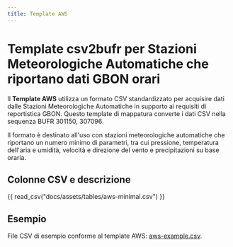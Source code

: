 ```yaml
---
title: Template AWS
---
```


# Template csv2bufr per Stazioni Meteorologiche Automatiche che riportano dati GBON orari

Il **Template AWS** utilizza un formato CSV standardizzato per acquisire dati dalle Stazioni Meteorologiche Automatiche in supporto ai requisiti di reportistica GBON. Questo template di mappatura converte i dati CSV nella sequenza BUFR 301150, 307096.

Il formato è destinato all'uso con stazioni meteorologiche automatiche che riportano un numero minimo di parametri, tra cui pressione, temperatura dell'aria e umidità, velocità e direzione del vento e precipitazioni su base oraria.

## Colonne CSV e descrizione

{{ read_csv("docs/assets/tables/aws-minimal.csv") }}

## Esempio

File CSV di esempio conforme al template AWS: [aws-example.csv](../sample-data/aws-example.csv).